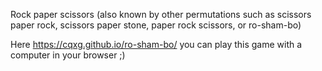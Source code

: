 Rock paper scissors (also known by other permutations such as scissors paper rock, scissors paper stone, paper rock scissors, or ro-sham-bo) 

Here https://cqxg.github.io/ro-sham-bo/ you can play this game with a computer in your browser ;)
